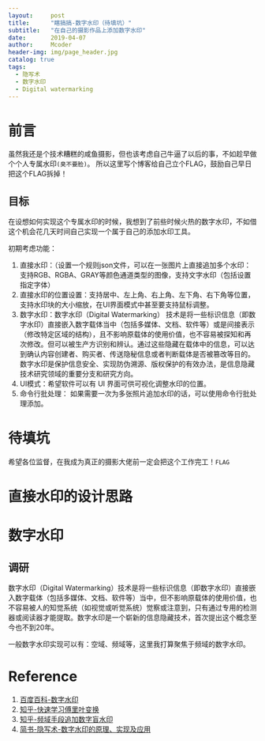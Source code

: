 ```yaml
---
layout:     post
title:      "瞎搞搞-数字水印（待填坑）"
subtitle:   "在自己的摄影作品上添加数字水印"
date:       2019-04-07
author:     Mcoder
header-img: img/page_header.jpg
catalog: true
tags:
  - 隐写术
  - 数字水印
  - Digital watermarking
---
```


# 前言

虽然我还是个技术糟糕的咸鱼摄影，但也该考虑自己牛逼了以后的事，不如趁早做个个人专属水印`(臭不要脸)`。
所以这里写个博客给自己立个FLAG，鼓励自己早日把这个FLAG拆掉！

## 目标

在设想如何实现这个专属水印的时候，我想到了前些时候火热的数字水印，不如借这个机会花几天时间自己实现一个属于自己的添加水印工具。

初期考虑功能：

1. 直接水印：（设置一个规则json文件，可以在一张图片上直接追加多个水印：支持RGB、RGBA、GRAY等颜色通道类型的图像，支持文字水印（包括设置指定字体）
2. 直接水印的位置设置：支持居中、左上角、右上角、左下角、右下角等位置，支持水印块的大小缩放，在UI界面模式中甚至要支持鼠标调整。
3. 数字水印：数字水印（Digital Watermarking） 技术是将一些标识信息（即数字水印）直接嵌入数字载体当中（包括多媒体、文档、软件等）或是间接表示（修改特定区域的结构），且不影响原载体的使用价值，也不容易被探知和再次修改。但可以被生产方识别和辨认。通过这些隐藏在载体中的信息，可以达到确认内容创建者、购买者、传送隐秘信息或者判断载体是否被篡改等目的。数字水印是保护信息安全、实现防伪溯源、版权保护的有效办法，是信息隐藏技术研究领域的重要分支和研究方向。
4. UI模式：希望软件可以有 UI 界面可供可视化调整水印的位置。
5. 命令行批处理： 如果需要一次为多张照片追加水印的话，可以使用命令行批处理添加。

# 待填坑
希望各位监督，在我成为真正的摄影大佬前一定会把这个工作完工！`FLAG`

# 直接水印的设计思路

# 数字水印
## 调研
数字水印（Digital Watermarking）技术是将一些标识信息（即数字水印）直接嵌入数字载体（包括多媒体、文档、软件等）当中，但不影响原载体的使用价值，也不容易被人的知觉系统（如视觉或听觉系统）觉察或注意到，只有通过专用的检测器或阅读器才能提取。数字水印是一个崭新的信息隐藏技术，首次提出这个概念至今也不到20年。

一般数字水印实现可以有：空域、频域等，这里我打算聚焦于频域的数字水印。

# Reference
1. [百度百科-数字水印](https://baike.baidu.com/item/%E6%95%B0%E5%AD%97%E6%B0%B4%E5%8D%B0/722667)
2. [知乎-快速学习傅里叶变换](https://zhuanlan.zhihu.com/p/31584464)
3. [知乎-频域手段追加数字盲水印](https://www.zhihu.com/question/50735753)
4. [简书-隐写术-数字水印的原理、实现及应用](https://www.jianshu.com/p/08041bcf0f23)